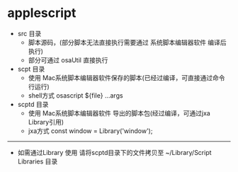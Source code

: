 # applescript

- src 目录
  - 脚本源码，(部分脚本无法直接执行需要通过 系统脚本编辑器软件 编译后执行)
  - 部分可通过 osaUtil 直接执行
- scpt 目录
  - 使用 Mac系统脚本编辑器软件保存的脚本(已经过编译，可直接通过命令行运行)
  - shell方式 osascript ${file} ...args
- scptd 目录
  - 使用 Mac系统脚本编辑器软件 导出的脚本包(经过编译，可通过jxa Library引用)
  - jxa方式 const window = Library('window');

---

- 如需通过Library 使用 请将scptd目录下的文件拷贝至 ~/Library/Script Libraries 目录
